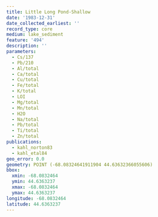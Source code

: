 ```yaml
---
title: Little Long Pond-Shallow
date: '1983-12-31'
date_collected_earliest: ''
record_type: core
medium: lake_sediment
feature: '494'
description: ''
parameters:
  - Cs/137
  - Pb/210
  - Al/total
  - Ca/total
  - Cu/total
  - Fe/total
  - K/total
  - LOI
  - Mg/total
  - Mn/total
  - H2O
  - Na/total
  - Pb/total
  - Ti/total
  - Zn/total
publications:
  - kahl_norton83
  - kahl_etal84
geo_error: 0.0
geometry: POINT (-68.08324641911904 44.63632366055606)
bbox:
  xmin: -68.0832464
  ymin: 44.6363237
  xmax: -68.0832464
  ymax: 44.6363237
longitude: -68.0832464
latitude: 44.6363237
---
```

